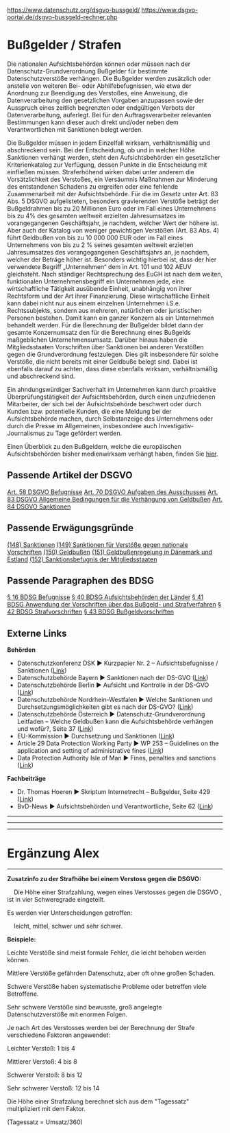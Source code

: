 https://www.datenschutz.org/dsgvo-bussgeld/
https://www.dsgvo-portal.de/dsgvo-bussgeld-rechner.php

# Bußgelder / Strafen

Die nationalen Aufsichtsbehörden können oder müssen nach der Datenschutz-Grundverordnung Bußgelder für bestimmte Datenschutzverstöße verhängen. Die Bußgelder werden zusätzlich oder anstelle von weiteren Bei- oder Abhilfebefugnissen, wie etwa der Anordnung zur Beendigung des Verstoßes, eine Anweisung, die Datenverarbeitung den gesetzlichen Vorgaben anzupassen sowie der Ausspruch eines zeitlich begrenzten oder endgültigen Verbots der Datenverarbeitung, auferlegt. Bei für den Auftragsverarbeiter relevanten Bestimmungen kann dieser auch direkt und/oder neben dem Verantwortlichen mit Sanktionen belegt werden.

Die Bußgelder müssen in jedem Einzelfall wirksam, verhältnismäßig und abschreckend sein. Bei der Entscheidung, ob und in welcher Höhe Sanktionen verhängt werden, steht den Aufsichtsbehörden ein gesetzlicher Kriterienkatalog zur Verfügung, dessen Punkte in die Entscheidung mit einfließen müssen. Straferhöhend wirken dabei unter anderem die Vorsätzlichkeit des Verstoßes, ein Versäumnis Maßnahmen zur Minderung des entstandenen Schadens zu ergreifen oder eine fehlende Zusammenarbeit mit der Aufsichtsbehörde. Für die im Gesetz unter Art. 83 Abs. 5 DSGVO aufgelisteten, besonders gravierenden Verstöße beträgt der Bußgeldrahmen bis zu 20 Millionen Euro oder im Fall eines Unternehmens bis zu 4% des gesamten weltweit erzielten Jahresumsatzes im vorangegangenen Geschäftsjahr, je nachdem, welcher Wert der höhere ist. Aber auch der Katalog von weniger gewichtigen Verstößen (Art. 83 Abs. 4) führt Geldbußen von bis zu 10 000 000 EUR oder im Fall eines Unternehmens von bis zu 2 % seines gesamten weltweit erzielten Jahresumsatzes des vorangegangenen Geschäftsjahrs an, je nachdem, welcher der Beträge höher ist. Besonders wichtig hierbei ist, dass der hier verwendete Begriff „Unternehmen“ dem in Art. 101 und 102 AEUV gleichsteht. Nach ständiger Rechtsprechung des EuGH ist nach dem weiten, funktionalen Unternehmensbegriff ein Unternehmen jede, eine wirtschaftliche Tätigkeit ausübende Einheit, unabhängig von ihrer Rechtsform und der Art ihrer Finanzierung. Diese wirtschaftliche Einheit kann dabei nicht nur aus einem einzelnen Unternehmen i.S.e. Rechtssubjekts, sondern aus mehreren, natürlichen oder juristischen Personen bestehen. Damit kann ein ganzer Konzern als ein Unternehmen behandelt werden. Für die Berechnung der Bußgelder bildet dann der gesamte Konzernumsatz den für die Berechnung eines Bußgelds maßgeblichen Unternehmensumsatz. Darüber hinaus haben die Mitgliedsstaaten Vorschriften über Sanktionen bei anderen Verstößen gegen die Grundverordnung festzulegen. Dies gilt insbesondere für solche Verstöße, die nicht bereits mit einer Geldbuße belegt sind. Dabei ist ebenfalls darauf zu achten, dass diese ebenfalls wirksam, verhältnismäßig und abschreckend sind.

Ein ahndungswürdiger Sachverhalt im Unternehmen kann durch proaktive Überprüfungstätigkeit der Aufsichtsbehörden, durch einen unzufriedenen Mitarbeiter, der sich bei der Aufsichtsbehörde beschwert oder durch Kunden bzw. potentielle Kunden, die eine Meldung bei der Aufsichtsbehörde machen, durch Selbstanzeige des Unternehmens oder durch die Presse im Allgemeinen, insbesondere auch Investigativ-Journalismus zu Tage gefördert werden.

Einen Überblick zu den Bußgeldern, welche die europäischen Aufsichtsbehörden bisher medienwirksam verhängt haben, finden Sie [hier](http://www.enforcementtracker.com/).

## Passende Artikel der DSGVO

[Art. 58 DSGVO Befugnisse](https://dsgvo-gesetz.de/art-58-dsgvo/) [Art. 70 DSGVO Aufgaben des Ausschusses](https://dsgvo-gesetz.de/art-70-dsgvo/) [Art. 83 DSGVO Allgemeine Bedingungen für die Verhängung von Geldbußen](https://dsgvo-gesetz.de/art-83-dsgvo/) [Art. 84 DSGVO Sanktionen](https://dsgvo-gesetz.de/art-84-dsgvo/)

## Passende Erwägungsgründe

[(148) Sanktionen](https://dsgvo-gesetz.de/erwaegungsgruende/nr-148/) [(149) Sanktionen für Verstöße gegen nationale Vorschriften](https://dsgvo-gesetz.de/erwaegungsgruende/nr-149/) [(150) Geldbußen](https://dsgvo-gesetz.de/erwaegungsgruende/nr-150/) [(151) Geldbußenregelung in Dänemark und Estland](https://dsgvo-gesetz.de/erwaegungsgruende/nr-151/) [(152) Sanktionsbefugnis der Mitgliedsstaaten](https://dsgvo-gesetz.de/erwaegungsgruende/nr-152/)

## Passende Paragraphen des BDSG

[§ 16 BDSG Befugnisse](https://dsgvo-gesetz.de/bdsg/16-bdsg/) [§ 40 BDSG Aufsichtsbehörden der Länder](https://dsgvo-gesetz.de/bdsg/40-bdsg/) [§ 41 BDSG Anwendung der Vorschriften über das Bußgeld- und Strafverfahren](https://dsgvo-gesetz.de/bdsg/41-bdsg/) [§ 42 BDSG Strafvorschriften](https://dsgvo-gesetz.de/bdsg/42-bdsg/) [§ 43 BDSG Bußgeldvorschriften](https://dsgvo-gesetz.de/bdsg/43-bdsg/)

## Externe Links

**Behörden**

- Datenschutzkonferenz DSK ► Kurzpapier Nr. 2 – Aufsichtsbefugnisse / Sanktionen ([Link](https://www.datenschutzkonferenz-online.de/media/kp/dsk_kpnr_2.pdf))
- Datenschutzbehörde Bayern ► Sanktionen nach der DS-GVO ([Link](https://www.lda.bayern.de/media/baylda_ds-gvo_7_sanctions.pdf))
- Datenschutzbehörde Berlin ► Aufsicht und Kontrolle in der DS-GVO ([Link](https://www.datenschutz-berlin.de/datenschutz/datenschutz-grundverordnung/aufsichtkontrolle))
- Datenschutzbehörde Nordrhein-Westfalen ► Welche Sanktionen und Durchsetzungsmöglichkeiten gibt es nach der DS-GVO? ([Link](https://web.archive.org/web/20220118100417/https://www.ldi.nrw.de/mainmenu_Aktuelles/submenu_EU-Datenschutzreform/Inhalt/EU-Datenschutzreform/EU-Datenschutzreform__FAQ_/Welche_Sanktionen_und_Durchsetzungsm__glichkeiten_gibt_es_nach_der_DS-GVO_.php))
- Datenschutzbehörde Österreich ► Datenschutz-Grundverordnung Leitfaden – Welche Geldbußen kann die Aufsichtsbehörde verhängen und wofür?, Seite 37 ([Link](https://www.dsb.gv.at/documents/22758/116802/DSGVO-Leitfaden-2018.pdf))
- EU-Kommission ► Durchsetzung und Sanktionen ([Link](https://ec.europa.eu/info/law/law-topic/data-protection/reform/rules-business-and-organisations/enforcement-and-sanctions_de))
- Article 29 Data Protection Working Party ► WP 253 – Guidelines on the application and setting of administrative fines ([Link](http://ec.europa.eu/newsroom/article29/item-detail.cfm?item_id=611237))
- Data Protection Authority Isle of Man ► Fines, penalties and sanctions ([Link](https://www.inforights.im/organisations/data-protection-law-2018/offences-sanctions-and-penalties/sanctions-and-penalties/))

**Fachbeiträge**

- Dr. Thomas Hoeren ► Skriptum Internetrecht – Bußgelder, Seite 429 ([Link](https://www.itm.nrw/wp-content/uploads/skript-internetrecht-juli-2020.pdf))
- BvD-News ► Aufsichtsbehörden und Verantwortliche, Seite 62 ([Link](https://www.bvdnet.de/wp-content/uploads/2018/04/20180319_BvDs-177_News18-1_web.pdf))


-----
----
---
# Ergänzung Alex

---


**Zusatzinfo zu der Strafhöhe bei einem Verstoss gegen die DSGVO:**

    Die Höhe einer Strafzahlung, wegen eines Verstosses gegen die DSGVO , ist in vier Schweregrade eingeteilt.

Es werden vier Unterscheidungen getroffen:

    leicht, mittel, schwer und sehr schwer.

**Beispiele:**

Leichte Verstöße sind meist formale Fehler, die leicht behoben werden können.

Mittlere Verstöße gefährden Datenschutz, aber oft ohne großen Schaden.

  

Schwere Verstöße haben systematische Probleme oder betreffen viele Betroffene.

  

Sehr schwere Verstöße sind bewusste, groß angelegte Datenschutzverstöße mit enormen Folgen.

  

  

Je nach Art des Verstosses werden bei der Berechnung der Strafe verschiedene Faktoren angewendet:

Leichter Verstoß: 1 bis 4

Mittlerer Verstoß: 4 bis 8

Schwerer Verstoß: 8 bis 12

Sehr schwerer Verstoß: 12 bis 14

  

Die Höhe einer Strafzalung berechnet sich aus dem "Tagessatz" multipliziert mit dem Faktor.

  

(Tagessatz = Umsatz/360)
